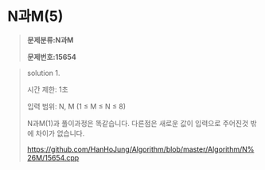 # N과M(5)

> **문제분류:N과M**
>
> **문제번호:15654**

> solution 1.
>
> 시간 제한: 1초
>
> 입력 범위:  N, M (1 ≤ M ≤ N ≤ 8)
>
>
>
> N과M(1)과 풀이과정은 똑같습니다. 다른점은 새로운 값이 입력으로 주어진것 밖에 차이가 없습니다.
>
> https://github.com/HanHoJung/Algorithm/blob/master/Algorithm/N%26M/15654.cpp
>

